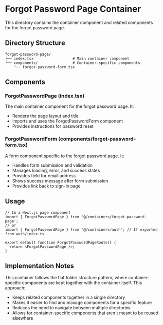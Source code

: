 # Forgot Password Page Container

This directory contains the container component and related components for the forgot password page.

## Directory Structure

```
forgot-password-page/
├── index.tsx                  # Main container component
└── components/                # Container-specific components
    └── forgot-password-form.tsx
```

## Components

### ForgotPasswordPage (index.tsx)

The main container component for the forgot password page. It:
- Renders the page layout and title
- Imports and uses the ForgotPasswordForm component
- Provides instructions for password reset

### ForgotPasswordForm (components/forgot-password-form.tsx)

A form component specific to the forgot password page. It:
- Handles form submission and validation
- Manages loading, error, and success states
- Provides field for email address
- Shows success message after form submission
- Provides link back to sign-in page

## Usage

```tsx
// In a Next.js page component
import { ForgotPasswordPage } from '@/containers/forgot-password-page';
// or
import { ForgotPasswordPage } from '@/containers/auth'; // If exported from auth/index.ts

export default function ForgotPasswordPageRoute() {
  return <ForgotPasswordPage />;
}
```

## Implementation Notes

This container follows the flat folder structure pattern, where container-specific components are kept together with the container itself. This approach:

- Keeps related components together in a single directory
- Makes it easier to find and manage components for a specific feature
- Reduces the need to navigate between multiple directories
- Allows for container-specific components that aren't meant to be reused elsewhere
